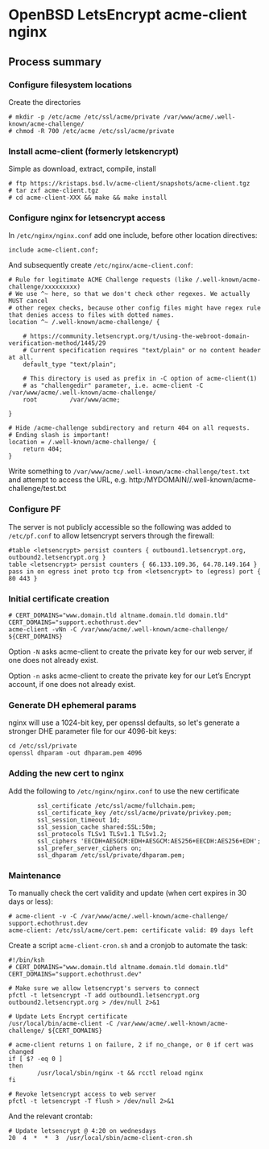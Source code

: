 # OpenBSD LetsEncrypt acme-client nginx
## Process summary

### Configure filesystem locations

Create the directories

```
# mkdir -p /etc/acme /etc/ssl/acme/private /var/www/acme/.well-known/acme-challenge/
# chmod -R 700 /etc/acme /etc/ssl/acme/private
```

### Install acme-client (formerly letskencrypt)

Simple as download, extract, compile, install

```
# ftp https://kristaps.bsd.lv/acme-client/snapshots/acme-client.tgz
# tar zxf acme-client.tgz
# cd acme-client-XXX && make && make install
```

### Configure nginx for letsencrypt access

In `/etc/nginx/nginx.conf` add one include, before other location directives:

```
include acme-client.conf;
```

And subsequently create `/etc/nginx/acme-client.conf`:

```
# Rule for legitimate ACME Challenge requests (like /.well-known/acme-challenge/xxxxxxxxx)
# We use ^~ here, so that we don't check other regexes. We actually MUST cancel
# other regex checks, because other config files might have regex rule that denies access to files with dotted names.
location ^~ /.well-known/acme-challenge/ {

    # https://community.letsencrypt.org/t/using-the-webroot-domain-verification-method/1445/29
    # Current specification requires "text/plain" or no content header at all.
    default_type "text/plain";

    # This directory is used as prefix in -C option of acme-client(1)
    # as "challengedir" parameter, i.e. acme-client -C /var/www/acme/.well-known/acme-challenge/
    root         /var/www/acme;

}

# Hide /acme-challenge subdirectory and return 404 on all requests.
# Ending slash is important!
location = /.well-known/acme-challenge/ {
    return 404;
}
```

Write something to `/var/www/acme/.well-known/acme-challenge/test.txt` and attempt to access the URL, e.g. http:/MYDOMAIN//.well-known/acme-challenge/test.txt

### Configure PF

The server is not publicly accessible so the following was added to `/etc/pf.conf` to allow letsencrypt servers through the firewall:

```
#table <letsencrypt> persist counters { outbound1.letsencrypt.org, outbound2.letsencrypt.org }
table <letsencrypt> persist counters { 66.133.109.36, 64.78.149.164 }
pass in on egress inet proto tcp from <letsencrypt> to (egress) port { 80 443 }
```

### Initial certificate creation

```
# CERT_DOMAINS="www.domain.tld altname.domain.tld domain.tld"
CERT_DOMAINS="support.echothrust.dev"
acme-client -vNn -C /var/www/acme/.well-known/acme-challenge/ ${CERT_DOMAINS}
```

Option `-N` asks acme-client to create the private key for our web server, if one does not already exist.

Option `-n` asks acme-client to create the private key for our Let’s Encrypt account, if one does not already exist.

### Generate DH ephemeral params

nginx will use a 1024-bit key, per openssl defaults, so let's generate a stronger DHE parameter file for our 4096-bit keys:

```
cd /etc/ssl/private
openssl dhparam -out dhparam.pem 4096
```

### Adding the new cert to nginx

Add the following to `/etc/nginx/nginx.conf` to use the new certificate

```
        ssl_certificate /etc/ssl/acme/fullchain.pem;
        ssl_certificate_key /etc/ssl/acme/private/privkey.pem;
        ssl_session_timeout 1d;
        ssl_session_cache shared:SSL:50m;
        ssl_protocols TLSv1 TLSv1.1 TLSv1.2;
        ssl_ciphers 'EECDH+AESGCM:EDH+AESGCM:AES256+EECDH:AES256+EDH';
        ssl_prefer_server_ciphers on;
        ssl_dhparam /etc/ssl/private/dhparam.pem;
```

### Maintenance

To manually check the cert validity and update (when cert expires in 30 days or less):

```
# acme-client -v -C /var/www/acme/.well-known/acme-challenge/ support.echothrust.dev
acme-client: /etc/ssl/acme/cert.pem: certificate valid: 89 days left
```

Create a script `acme-client-cron.sh` and a cronjob to automate the task:

```
#!/bin/ksh
# CERT_DOMAINS="www.domain.tld altname.domain.tld domain.tld"
CERT_DOMAINS="support.echothrust.dev"

# Make sure we allow letsencrypt's servers to connect
pfctl -t letsencrypt -T add outbound1.letsencrypt.org outbound2.letsencrypt.org > /dev/null 2>&1

# Update Lets Encrypt certificate
/usr/local/bin/acme-client -C /var/www/acme/.well-known/acme-challenge/ ${CERT_DOMAINS}

# acme-client returns 1 on failure, 2 if no_change, or 0 if cert was changed
if [ $? -eq 0 ]
then
        /usr/local/sbin/nginx -t && rcctl reload nginx
fi

# Revoke letsencrypt access to web server
pfctl -t letsencrypt -T flush > /dev/null 2>&1

```
And the relevant crontab:

```
# Update letsencrypt @ 4:20 on wednesdays
20  4  *  *  3  /usr/local/sbin/acme-client-cron.sh
```
